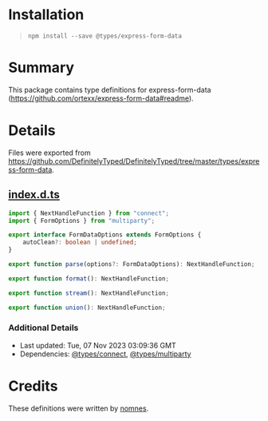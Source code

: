 # Installation
> `npm install --save @types/express-form-data`

# Summary
This package contains type definitions for express-form-data (https://github.com/ortexx/express-form-data#readme).

# Details
Files were exported from https://github.com/DefinitelyTyped/DefinitelyTyped/tree/master/types/express-form-data.
## [index.d.ts](https://github.com/DefinitelyTyped/DefinitelyTyped/tree/master/types/express-form-data/index.d.ts)
````ts
import { NextHandleFunction } from "connect";
import { FormOptions } from "multiparty";

export interface FormDataOptions extends FormOptions {
    autoClean?: boolean | undefined;
}

export function parse(options?: FormDataOptions): NextHandleFunction;

export function format(): NextHandleFunction;

export function stream(): NextHandleFunction;

export function union(): NextHandleFunction;

````

### Additional Details
 * Last updated: Tue, 07 Nov 2023 03:09:36 GMT
 * Dependencies: [@types/connect](https://npmjs.com/package/@types/connect), [@types/multiparty](https://npmjs.com/package/@types/multiparty)

# Credits
These definitions were written by [nomnes](https://github.com/NomNes).
